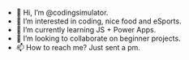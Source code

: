 - 👋 Hi, I’m @codingsimulator.
- 👀 I’m interested in coding, nice food and eSports.
- 🌱 I’m currently learning JS + Power Apps.
- 💞️ I’m looking to collaborate on beginner projects.
- 📫 How to reach me? Just sent a pm.

<!---
codingsimulator/codingsimulator is a ✨ special ✨ repository because its `README.md` (this file) appears on your GitHub profile.
You can click the Preview link to take a look at your changes.
--->
